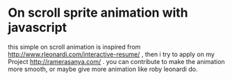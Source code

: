 # On scroll sprite animation with javascript
this simple on scroll animation is inspired from http://www.rleonardi.com/interactive-resume/ , then i try to apply on my Project http://ramerasanya.com/ .
you can contribute to make the animation more smooth, or maybe give more animation like roby leonardi do.

